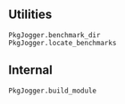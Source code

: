## Utilities

```@docs
PkgJogger.benchmark_dir
PkgJogger.locate_benchmarks
```

## Internal

```@docs
PkgJogger.build_module
```
